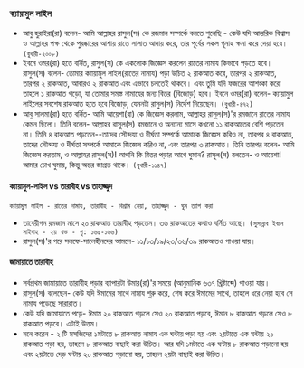 ### **ক্যায়ামুল লাইল**
* আবু হুরাইরা(রা) বলেন- আমি আল্লাহর রাসুল(স) কে রজমান সম্পর্কে বলতে শুনেছি - কেউ যদি আন্তরিক বিশ্বাস ও আল্লাহর পক্ষ থেকে পুরষ্কারের আশায় রাতে সালাত আদায় করে, তার পূর্বের সকল গূনাহ ক্ষমা করে দেয়া হবে। `(বুখারী-২০০৮)`
* ইবনে ওমর(রা) হতে বর্নিত, রাসুল(স) কে একলোক জিজ্ঞেস করলেন রাতের নামায কিভাবে পড়তে হবে। রাসুল(স) বলেন- তোমার ক্যায়ামুল লাইল(রাতের নামায) পড়া উচিত ২ রাকআত করে, তারপর ২ রাকআত, তারপর ২ রাকআত, আবারও ২ রাকআত এবং এভাবে চলতেই থাকবে। এবং তুমি যদি ফজরের আশংকা করো তাহলে ১ রাকআত পড়ো, যা তোমার সমস্ত নামাযের জন্য বিতর (বিজোড়) হবে। ইবনে ওমর(রা) বলেন- ক্যায়ামুল লাইলের সবশেষ রাকআত হতে হবে বিজোড়, যেমনটা রাসুল(স) নির্দেশ দিয়েছেন। `(বুখারী-৪৭২)`
* আবু সালমা(রা) হতে বর্নিত- আমি আয়েশা(রা) কে জিজ্ঞেস করলাম, আল্লাহর রাসুল(স)'র রমজানে রাতের নামায কেমন ছিলো। তিনি বলেন- আল্লাহর রাসুল(স) রমজানে ও অন্যান্য মাসে কখনো ১১ রাকআতের বেশি পড়তেন না। তিনি ৪ রাকআত পড়তেন--তাদের সৌন্দয্য ও দীর্ঘতা সম্পর্কে আমাকে জিজ্ঞেস করিও না, তারপর ৪ রাকআত, তাদের সৌন্দয্য ও দীর্ঘতা সম্পর্কে আমাকে জিজ্ঞেস করিও না, এবং তারপর ৩ রাকআত। তিনি তারপর বলেন- আমি জিজ্ঞেস করতাম, ও আল্লাহর রাসুল(স)! আপনি কি বিতর পড়ার আগে ঘুমান? রাসুল(স) বলতেন- ও আয়েশা! আমার চোখ ঘুমায়, কিন্তু অন্তর জাগ্রত থাকে। `(বুখারী-১১৪৭)`
#### **ক্যায়ামুল-লাইল vs তারাবীহ vs তাহাজ্জুদ**
`ক্যায়ামুল লাইল - রাতের নামায, তারাবীহ - বিশ্রাম নেয়া, তাহাজ্জুদ - ঘুম ত্যাগ করা`
* তাবেয়ীগন রমজান মাসে ২০ রাকআত তারাবীহ পড়তেন। ৩৬ রাকআতের কথাও বর্নিত আছে। `(সুসান্নাব ইবনে সাইবাহ - ২য় খন্ড - পৃ: ১৬৫-১৬৬)`
* রাসুল(স)'র পরে সলফে-সালেহীনদের আমলে- ১১/১৩/১৯/২৩/৩৬/৩৯ রাকআতও পাওয়া যায়।
#### **জামায়াতে তারাবীহ**
* সর্বপ্রথম জামায়াতে তারাবীহ পড়ার ব্যাপারটা উমার(রা)'র সময়ে (আনুমানিক ৬৩৭ খ্রিষ্টাব্দে) পাওয়া যায়।
* রাসুল(স) বলেছেন- কেউ যদি ঈমামের সাথে নামায শুরু করে, শেষ করে ঈমামের সাথে, তাহলে ধরে নেয়া হবে সে নামায পড়েছে সারারাত।
* কেউ যদি জামায়াতে পড়ে- ঈমাম ২০ রাকআত পড়লে সেও ২০ রাকআত পড়বে, ঈমান ৮ রাকআত পড়লে সেও ৮ রাকআত পড়বে। এটাই উত্তম।
* মনে করেন - ২ টি মসজিদের ১মটাতে ৮ রাকআত নামায এক ঘন্টায় পড়া হয় এবং ২য়টাতে এক ঘন্টায় ২০ রাকআত পড়া হয়, তাহলে ৮ রাকআত বাছাই করা উচিত। আর যদি ১মটাতে এক ঘন্টায় ৮ রাকআত পড়ানো হয় এবং ২য়টাতে দেড় ঘন্টায় ২০ রাকআত পড়ানো হয়, তাহলে ২য়টা বাছাই করা উচিত।